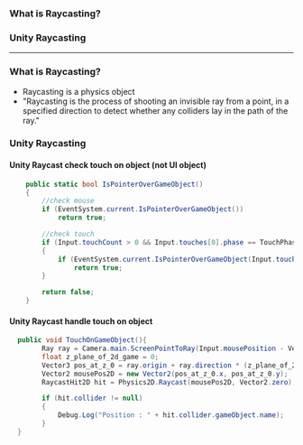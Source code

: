 ### What is Raycasting?
### Unity Raycasting

----------------------------------------

### What is Raycasting?

* Raycasting is a physics object
* "Raycasting is the process of shooting an invisible ray from a point, in a specified direction to detect whether any colliders lay in the path of the ray."


### Unity Raycasting

#### Unity Raycast check touch on object (not UI object)

```c#
    public static bool IsPointerOverGameObject()
    {
        //check mouse
        if (EventSystem.current.IsPointerOverGameObject())
            return true;

        //check touch
        if (Input.touchCount > 0 && Input.touches[0].phase == TouchPhase.Began)
        {
            if (EventSystem.current.IsPointerOverGameObject(Input.touches[0].fingerId))
                return true;
        }

        return false;
    }
```

#### Unity Raycast handle touch on object

```c#
  public void TouchOnGameObject(){
        Ray ray = Camera.main.ScreenPointToRay(Input.mousePosition - Vector3.up);
        float z_plane_of_2d_game = 0;
        Vector3 pos_at_z_0 = ray.origin + ray.direction * (z_plane_of_2d_game - ray.origin.z) / ray.direction.z;
        Vector2 mousePos2D = new Vector2(pos_at_z_0.x, pos_at_z_0.y);
        RaycastHit2D hit = Physics2D.Raycast(mousePos2D, Vector2.zero);

        if (hit.collider != null)
        {
            Debug.Log("Position : " + hit.collider.gameObject.name);
        }
  }
```
